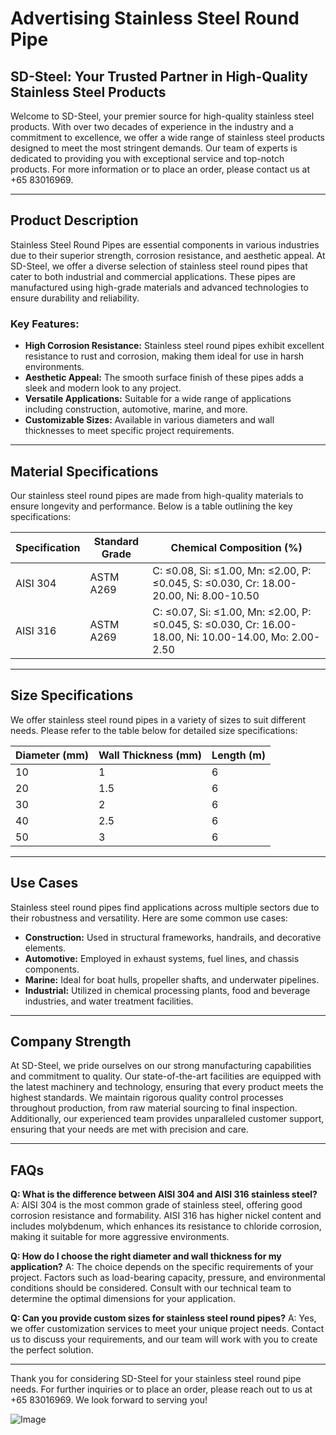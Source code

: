 # Advertising Stainless Steel Round Pipe

## SD-Steel: Your Trusted Partner in High-Quality Stainless Steel Products

Welcome to SD-Steel, your premier source for high-quality stainless steel products. With over two decades of experience in the industry and a commitment to excellence, we offer a wide range of stainless steel products designed to meet the most stringent demands. Our team of experts is dedicated to providing you with exceptional service and top-notch products. For more information or to place an order, please contact us at +65 83016969.

---

## Product Description

Stainless Steel Round Pipes are essential components in various industries due to their superior strength, corrosion resistance, and aesthetic appeal. At SD-Steel, we offer a diverse selection of stainless steel round pipes that cater to both industrial and commercial applications. These pipes are manufactured using high-grade materials and advanced technologies to ensure durability and reliability.

### Key Features:
- **High Corrosion Resistance:** Stainless steel round pipes exhibit excellent resistance to rust and corrosion, making them ideal for use in harsh environments.
- **Aesthetic Appeal:** The smooth surface finish of these pipes adds a sleek and modern look to any project.
- **Versatile Applications:** Suitable for a wide range of applications including construction, automotive, marine, and more.
- **Customizable Sizes:** Available in various diameters and wall thicknesses to meet specific project requirements.

---

## Material Specifications

Our stainless steel round pipes are made from high-quality materials to ensure longevity and performance. Below is a table outlining the key specifications:

| Specification | Standard Grade | Chemical Composition (%) |
|---------------|----------------|--------------------------|
| AISI 304      | ASTM A269     | C: ≤0.08, Si: ≤1.00, Mn: ≤2.00, P: ≤0.045, S: ≤0.030, Cr: 18.00-20.00, Ni: 8.00-10.50 |
| AISI 316      | ASTM A269     | C: ≤0.07, Si: ≤1.00, Mn: ≤2.00, P: ≤0.045, S: ≤0.030, Cr: 16.00-18.00, Ni: 10.00-14.00, Mo: 2.00-2.50 |

---

## Size Specifications

We offer stainless steel round pipes in a variety of sizes to suit different needs. Please refer to the table below for detailed size specifications:

| Diameter (mm) | Wall Thickness (mm) | Length (m) |
|---------------|---------------------|------------|
| 10            | 1                   | 6          |
| 20            | 1.5                 | 6          |
| 30            | 2                   | 6          |
| 40            | 2.5                 | 6          |
| 50            | 3                   | 6          |

---

## Use Cases

Stainless steel round pipes find applications across multiple sectors due to their robustness and versatility. Here are some common use cases:

- **Construction:** Used in structural frameworks, handrails, and decorative elements.
- **Automotive:** Employed in exhaust systems, fuel lines, and chassis components.
- **Marine:** Ideal for boat hulls, propeller shafts, and underwater pipelines.
- **Industrial:** Utilized in chemical processing plants, food and beverage industries, and water treatment facilities.

---

## Company Strength

At SD-Steel, we pride ourselves on our strong manufacturing capabilities and commitment to quality. Our state-of-the-art facilities are equipped with the latest machinery and technology, ensuring that every product meets the highest standards. We maintain rigorous quality control processes throughout production, from raw material sourcing to final inspection. Additionally, our experienced team provides unparalleled customer support, ensuring that your needs are met with precision and care.

---

## FAQs

**Q: What is the difference between AISI 304 and AISI 316 stainless steel?**
A: AISI 304 is the most common grade of stainless steel, offering good corrosion resistance and formability. AISI 316 has higher nickel content and includes molybdenum, which enhances its resistance to chloride corrosion, making it suitable for more aggressive environments.

**Q: How do I choose the right diameter and wall thickness for my application?**
A: The choice depends on the specific requirements of your project. Factors such as load-bearing capacity, pressure, and environmental conditions should be considered. Consult with our technical team to determine the optimal dimensions for your application.

**Q: Can you provide custom sizes for stainless steel round pipes?**
A: Yes, we offer customization services to meet your unique project needs. Contact us to discuss your requirements, and our team will work with you to create the perfect solution.

---

Thank you for considering SD-Steel for your stainless steel round pipe needs. For further inquiries or to place an order, please reach out to us at +65 83016969. We look forward to serving you!

![Image](https://github.com/user-attachments/assets/2567258e-e124-4816-932d-1809bd27ef0b)